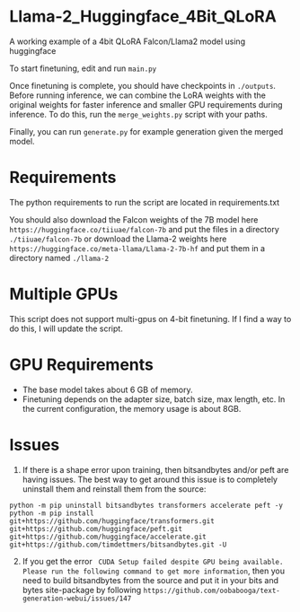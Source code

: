 # Llama-2_Huggingface_4Bit_QLoRA
A working example of a 4bit QLoRA Falcon/Llama2 model using huggingface

To start finetuning, edit  and run `main.py`

Once finetuning is complete, you should have checkpoints in `./outputs`. Before running inference, we can combine the LoRA weights with the original weights for faster inference and smaller GPU requirements during inference. To do this, run the `merge_weights.py` script with your paths.

Finally, you can run `generate.py` for example generation given the merged model.

# Requirements
The python requirements to run the script are located in requirements.txt

You should also download the Falcon weights of the 7B model here `https://huggingface.co/tiiuae/falcon-7b` and put the files in a directory `./tiiuae/falcon-7b` or download the Llama-2 weights here `https://huggingface.co/meta-llama/Llama-2-7b-hf` and put them in a directory named `./llama-2`

# Multiple GPUs
This script does not support multi-gpus on 4-bit finetuning. If I find a way to do this, I will update the script.

# GPU Requirements
- The base model takes about 6 GB of memory.
- Finetuning depends on the adapter size, batch size, max length, etc. In the
  current configuration, the memory usage is about 8GB.

# Issues
1. If there is a shape error upon training, then bitsandbytes and/or peft are having issues. The best way to get around this issue is to completely uninstall them and reinstall them from the source:
```
python -m pip uninstall bitsandbytes transformers accelerate peft -y
python -m pip install git+https://github.com/huggingface/transformers.git git+https://github.com/huggingface/peft.git git+https://github.com/huggingface/accelerate.git git+https://github.com/timdettmers/bitsandbytes.git -U
```

2. If you get the error ` CUDA Setup failed despite GPU being available. Please run the following command to get more information`, then you need to build bitsandbytes from the source and put it in your bits and bytes site-package by following `https://github.com/oobabooga/text-generation-webui/issues/147`
